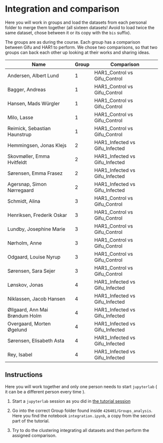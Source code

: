 # Integration and comparison

Here you will work in groups and load the datasets from each personal folder to merge them together (all sixteen datasets! Avoid to load twice the same dataset, chose between it or its copy with the `bis` suffix).

The groups are as during the course. Each group has a comparison between Gifu and HAR1 to perform. We chose two comparisons, so that two groups can back each other up looking at their works and sharing ideas. 

| Name | Group | Comparison |
|---|---|---|
| Andersen, Albert Lund  | 1  | HAR1_Control vs Gifu_Control|
| Bagger, Andreas	  | 1  | HAR1_Control vs Gifu_Control|
| Hansen, Mads Würgler	  | 1 | HAR1_Control vs Gifu_Control|
| Milo, Lasse	  | 1  | HAR1_Control vs Gifu_Control|
| Reimick, Sebastian Haunstrup  | 1  | HAR1_Control vs Gifu_Control|
| Hemmingsen, Jonas Klejs  | 2  | HAR1_Infected vs Gifu_Infected|
| Skovmøller, Emma Hvitfeldt  | 2  | HAR1_Infected vs Gifu_Infected|
| Sørensen, Emma Frasez  | 2  |HAR1_Infected vs Gifu_Infected|
|Agersnap, Simon Nørregaard | 2 |HAR1_Infected vs Gifu_Infected|
| Schmidt, Alina | 3 | HAR1_Control vs Gifu_Control|
|Henriksen, Frederik Oskar | 3  | HAR1_Control vs Gifu_Control|
|Lundby, Josephine Marie | 3 | HAR1_Control vs Gifu_Control|
|Nørholm, Anne | 3 | HAR1_Control vs Gifu_Control|
|Odgaard, Louise Nyrup | 3 | HAR1_Control vs Gifu_Control|
|Sørensen, Sara Sejer | 3 | HAR1_Control vs Gifu_Control|
|Lønskov, Jonas | 4 |HAR1_Infected vs Gifu_Infected|
|Niklassen, Jacob Hansen | 4 |HAR1_Infected vs Gifu_Infected|
|Øllgaard, Ann Mai Brøndum Holm | 4 |HAR1_Infected vs Gifu_Infected|
|Overgaard, Morten Øgelund | 4 |HAR1_Infected vs Gifu_Infected|
|Sørensen, Elisabeth Asta | 4 |HAR1_Infected vs Gifu_Infected|
|Rey, Isabel | 4 |HAR1_Infected vs Gifu_Infected|

## Instructions

Here you will work together and only one person needs to start `jupyterlab` ( it can be a different person every time ).

1. Start a `jupyterlab` session as you did in [the tutorial session](./tutorial.md)

2. Go into the correct Group folder found inside `426401/Groups_analysis`. Here you find the notebook `integration.ipynb`, a copy from the second part of the tutorial. 
   
3. Try to do the clustering integrating all datasets and then perform the assigned comparison.